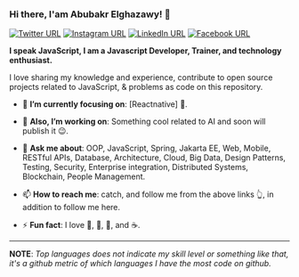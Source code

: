 ### Hi there, I'am Abubakr Elghazawy! 👋
[![Twitter URL](https://img.shields.io/static/v1?color=red&label=Twitter%20&logo=twitter&logoColor=white&style=for-the-badge&message=Follow)](https://twitter.com/abubakr28355335)
[![Instagram URL](https://img.shields.io/static/v1?color=red&label=Instagram&logo=Instagram&logoColor=white&style=for-the-badge&message=follow)](https://www.instagram.com/abubakr.elghazawy/)
[![LinkedIn URL](https://img.shields.io/static/v1?color=red&label=linkedin&logo=linkedin&logoColor=white&style=for-the-badge&message=Connect)](https://www.linkedin.com/in/abubakr-elghazawy-074956106)
[![Facebook URL](https://img.shields.io/static/v1?color=red&label=Facebook&logo=Facebook&logoColor=white&style=for-the-badge&message=Connect)](https://www.facebook.com/pharaonic.dev)

**I speak JavaScript, I am a Javascript Developer,  Trainer, and technology enthusiast.**

I love sharing my knowledge and experience, contribute to open source projects related to JavaScript,  & problems as code on this repository.



<!-- 🤔  I’m currently open for: A new job opportunity, [LINK TO MY RESUME](https://drive.google.com/file/d/1OHCBS5SSUdPUa5cEsO20I_Avbem0k2LZ/view?usp=sharing). -->
- 🎯 **I’m currently focusing on**: [Reactnative] 🤩.

- 🔭 **Also, I’m working on**: Something cool related to AI and soon will publish it 😉.

- 💬 **Ask me about**: OOP, JavaScript, Spring, Jakarta EE, Web, Mobile, RESTful APIs, Database, Architecture, Cloud, Big Data, Design Patterns, Testing, Security, Enterprise integration, Distributed Systems, Blockchain, People Management.

- 📫 **How to reach me**: catch, and follow me from the above links 👆, in addition to follow me here.

- ⚡ **Fun fact**: I love 🐍, 🐜, 🐝, and ☕️.

<hr/>

**NOTE**: *Top languages does not indicate my skill level or something like that, it's a github metric of which languages I have the most code on github.*


  
<!--
**abobakr11/abobakr11** is a ✨ _special_ ✨ repository because its `README.md` (this file) appears on your GitHub profile.

Here are some ideas to get you started:

- 🔭 I’m currently working on ...
- 🌱 I’m currently learning ...
- 👯 I’m looking to collaborate on ...
- 🤔 I’m looking for help with ...
- 💬 Ask me about ...
- 📫 How to reach me: ...
- 😄 Pronouns: ...
- ⚡ Fun fact: ...
-->